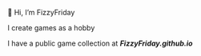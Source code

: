 👋 Hi, I’m FizzyFriday

I create games as a hobby

I have a public game collection at **_FizzyFriday.github.io_**
